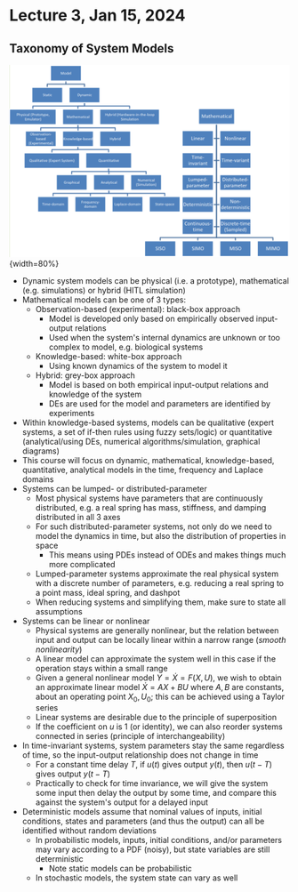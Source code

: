 # Lecture 3, Jan 15, 2024

## Taxonomy of System Models

![Taxonomy of system models.](./imgs/lec3_1.png){width=80%}

* Dynamic system models can be physical (i.e. a prototype), mathematical (e.g. simulations) or hybrid (HITL simulation)
* Mathematical models can be one of 3 types:
	* Observation-based (experimental): black-box approach
		* Model is developed only based on empirically observed input-output relations
		* Used when the system's internal dynamics are unknown or too complex to model, e.g. biological systems
	* Knowledge-based: white-box approach
		* Using known dynamics of the system to model it
	* Hybrid: grey-box approach
		* Model is based on both empirical input-output relations and knowledge of the system
		* DEs are used for the model and parameters are identified by experiments
* Within knowledge-based systems, models can be qualitative (expert systems, a set of if-then rules using fuzzy sets/logic) or quantitative (analytical/using DEs, numerical algorithms/simulation, graphical diagrams)
* This course will focus on dynamic, mathematical, knowledge-based, quantitative, analytical models in the time, frequency and Laplace domains
* Systems can be lumped- or distributed-parameter
	* Most physical systems have parameters that are continuously distributed, e.g. a real spring has mass, stiffness, and damping distributed in all 3 axes
	* For such distributed-parameter systems, not only do we need to model the dynamics in time, but also the distribution of properties in space
		* This means using PDEs instead of ODEs and makes things much more complicated
	* Lumped-parameter systems approximate the real physical system with a discrete number of parameters, e.g. reducing a real spring to a point mass, ideal spring, and dashpot
	* When reducing systems and simplifying them, make sure to state all assumptions
* Systems can be linear or nonlinear
	* Physical systems are generally nonlinear, but the relation between input and output can be locally linear within a narrow range (*smooth nonlinearity*)
	* A linear model can approximate the system well in this case if the operation stays within a small range
	* Given a general nonlinear model $Y = \dot X = F(X, U)$, we wish to obtain an approximate linear model $\dot X = AX + BU$ where $A, B$ are constants, about an operating point $X_0, U_0$; this can be achieved using a Taylor series
	* Linear systems are desirable due to the principle of superposition
	* If the coefficient on $u$ is 1 (or identity), we can also reorder systems connected in series (principle of interchangeability)
* In time-invariant systems, system parameters stay the same regardless of time, so the input-output relationship does not change in time
	* For a constant time delay $T$, if $u(t)$ gives output $y(t)$, then $u(t - T)$ gives output $y(t - T)$
	* Practically to check for time invariance, we will give the system some input then delay the output by some time, and compare this against the system's output for a delayed input
* Deterministic models assume that nominal values of inputs, initial conditions, states and parameters (and thus the output) can all be identified without random deviations
	* In probabilistic models, inputs, initial conditions, and/or parameters may vary according to a PDF (noisy), but state variables are still deterministic
		* Note static models can be probabilistic
	* In stochastic models, the system state can vary as well

